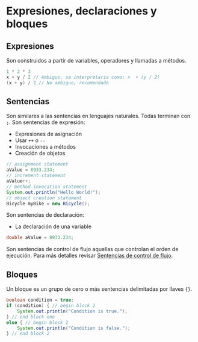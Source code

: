 # Expresiones, declaraciones y bloques

## Expresiones

Son construidos a partir de variables, operadores y llamadas a métodos.

```java
1 * 2 * 3
x + y / 2 // Ambiguo, se interpretaría como: x  + (y / 2)
(x + y) / 2 // No ambiguo, recomendado
```

## Sentencias

Son similares a las sentencias en lenguajes naturales. Todas terminan con `;`.
Son sentencias de expresión:

- Expresiones de asignación
- Usar `++` o `--`
- Invocaciones a métodos
- Creación de objetos

```java
// assignment statement
aValue = 8933.234;
// increment statement
aValue++;
// method invocation statement
System.out.println("Hello World!");
// object creation statement
Bicycle myBike = new Bicycle();
```

Son sentencias de declaración:

- La declaración de una variable

```java
double aValue = 8933.234;
```

Son sentencias de control de flujo aquellas que controlan el orden de ejecución. Para más detalles revisar [Sentencias de control de flujo](control-flow-statements.md).

## Bloques

Un bloque es un grupo de cero o más sentencias delimitadas por llaves `{}`.

```java
boolean condition = true;
if (condition) { // begin block 1
    System.out.println("Condition is true.");
} // end block one
else { // begin block 2
    System.out.println("Condition is false.");
} // end block 2
```